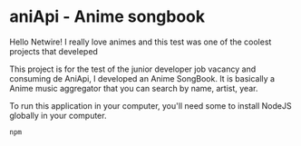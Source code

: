 # aniApi - Anime songbook

Hello Netwire!
I really love animes and this test was one of the coolest projects that develeped

This project is for the test of the junior developer job vacancy and consuming de AniApi, I developed an Anime SongBook.
It is basically a Anime music aggregator that you can search by name, artist, year.

To run this application in your computer, you'll need some to install NodeJS globally in your computer.

<code>npm</code>
